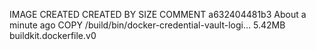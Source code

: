 IMAGE CREATED CREATED BY SIZE COMMENT
a632404481b3 About a minute ago COPY /build/bin/docker-credential-vault-logi… 5.42MB buildkit.dockerfile.v0
